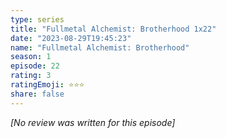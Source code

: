 ```yaml
---
type: series
title: "Fullmetal Alchemist: Brotherhood 1x22"
date: "2023-08-29T19:45:23"
name: "Fullmetal Alchemist: Brotherhood"
season: 1
episode: 22
rating: 3
ratingEmoji: ⭐️⭐️⭐️
share: false
---
```


*[No review was written for this episode]*
